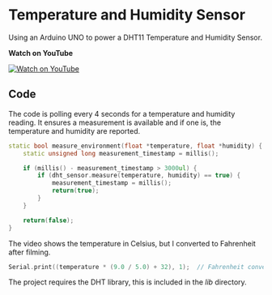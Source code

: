 # Temperature and Humidity Sensor
Using an Arduino UNO to power a DHT11 Temperature and Humidity Sensor.

**Watch on YouTube**

[![Watch on YouTube](https://i.postimg.cc/X7dc4FMJ/tnh-sensor.jpg)](https://youtu.be/WP-ZnrqNaMw)

## Code
The code is polling every 4 seconds for a temperature and humidity reading. It ensures a measurement is available and if one is, the temperature and humidity are reported.
```c++
static bool measure_environment(float *temperature, float *humidity) {
    static unsigned long measurement_timestamp = millis();

    if (millis() - measurement_timestamp > 3000ul) {
        if (dht_sensor.measure(temperature, humidity) == true) {
            measurement_timestamp = millis();
            return(true);
        }
    }

    return(false);
}
```

The video shows the temperature in Celsius, but I converted to Fahrenheit after filming.
```c++
Serial.print((temperature * (9.0 / 5.0) + 32), 1);  // Fahrenheit conversion.
```

The project requires the DHT library, this is included in the *lib* directory.